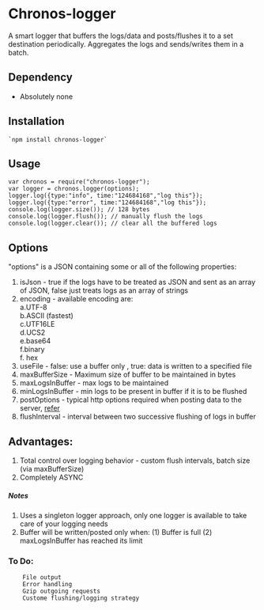 # Chronos-logger
A smart logger that buffers the logs/data and posts/flushes it to a set destination periodically.
Aggregates the logs and sends/writes them in a batch.
## Dependency
- Absolutely none

## Installation
    `npm install chronos-logger`

## Usage

    var chronos = require("chronos-logger");
    var logger = chronos.logger(options);
    logger.log({type:"info", time:"124684168","log this"});
    logger.log({type:"error", time:"124684168","log this"});
    console.log(logger.size()); // 128 bytes
    console.log(logger.flush()); // manually flush the logs
    console.log(logger.clear()); // clear all the buffered logs 
    

## Options
"options" is a JSON containing some or all of the following properties:<br>
1. isJson - true if the logs have to be treated as JSON and sent as an array of JSON, false just treats logs as an array of strings<br>
2. encoding - available encoding are:<br>
  a.UTF-8<br>
  b.ASCII (fastest)<br>
  c.UTF16LE<br>
  d.UCS2<br>
  e.base64<br>
  f.binary<br>
  f. hex<br>
3. useFile - false: use a buffer only , true: data is written to a specified file<br>
4. maxBufferSize - Maximum size of buffer to be maintained in bytes<br>
5. maxLogsInBuffer - max logs to be maintained<br>
6. minLogsInBuffer - min logs to be present in buffer if it is to be flushed<br>
7. postOptions - typical http options required when posting data to the server, [refer](https://nodejs.org/api/http.html#http_http_request_options_callback)<br>
8. flushInterval - interval between two successive flushing of logs in buffer<br>   

## Advantages:
1. Total control over logging behavior - custom flush intervals, batch size (via maxBufferSize)
2. Completely ASYNC
 

##### Notes
1. Uses a singleton logger approach, only one logger is available to take care of your logging needs
2. Buffer will be written/posted only when: (1) Buffer is full (2) maxLogsInBuffer has reached its limit
    
### To Do:
        File output
        Error handling
        Gzip outgoing requests
        Custome flushing/logging strategy